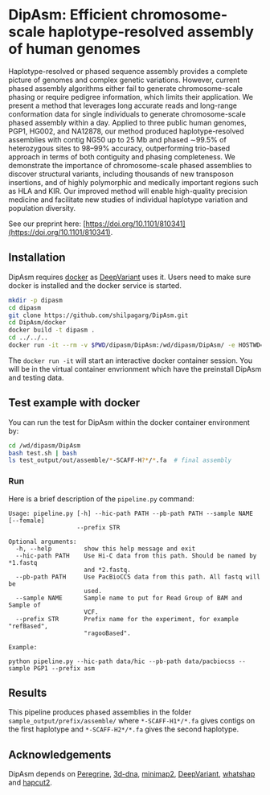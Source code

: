 # DipAsm: Efficient chromosome-scale haplotype-resolved assembly of human genomes

Haplotype-resolved or phased sequence assembly provides a complete picture of genomes and complex genetic variations. However, current phased assembly algorithms either fail to generate chromosome-scale phasing or require pedigree information, which limits their application. We present a method that leverages long accurate reads and long-range conformation data for single individuals to generate chromosome-scale phased assembly within a day. Applied to three public human genomes, PGP1, HG002, and NA12878, our method produced haplotype-resolved assemblies with contig NG50 up to 25 Mb and phased ∼99.5% of heterozygous sites to 98–99% accuracy, outperforming trio-based approach in terms of both contiguity and phasing completeness. We demonstrate the importance of chromosome-scale phased assemblies to discover structural variants, including thousands of new transposon insertions, and of highly polymorphic and medically important regions such as HLA and KIR. Our improved method will enable high-quality precision medicine and facilitate new studies of individual haplotype variation and population diversity.

See our preprint here: [https://doi.org/10.1101/810341](https://doi.org/10.1101/810341).

## Installation

DipAsm requires [docker][dc] as [DeepVariant][dv] uses it. Users need to make
sure docker is installed and the docker service is started.

```sh
mkdir -p dipasm
cd dipasm
git clone https://github.com/shilpagarg/DipAsm.git
cd DipAsm/docker
docker build -t dipasm .
cd ../../..
docker run -it --rm -v $PWD/dipasm/DipAsm:/wd/dipasm/DipAsm/ -e HOSTWD=$PWD/dipasm/DipAsm -v /var/run/docker.sock:/var/run/docker.sock dipasm:latest /bin/bash
```

The `docker run -it` will start an interactive docker container session. You will be in
the virtual container envrionment which have the preinstall DipAsm and testing data. 


## Test example with docker

You can run the test for DipAsm within the docker container environment by:

```sh
cd /wd/dipasm/DipAsm
bash test.sh | bash
ls test_output/out/assemble/*-SCAFF-H?*/*.fa  # final assembly
```

### Run

Here is a brief description of the `pipeline.py` command:

```
Usage: pipeline.py [-h] --hic-path PATH --pb-path PATH --sample NAME [--female]
                   --prefix STR

Optional arguments:
  -h, --help         show this help message and exit
  --hic-path PATH    Use Hi-C data from this path. Should be named by *1.fastq
                     and *2.fastq.
  --pb-path PATH     Use PacBioCCS data from this path. All fastq will be
                     used.
  --sample NAME      Sample name to put for Read Group of BAM and Sample of
                     VCF.
  --prefix STR       Prefix name for the experiment, for example "refBased",
                     "ragooBased".

Example:

python pipeline.py --hic-path data/hic --pb-path data/pacbiocss --sample PGP1 --prefix asm
```
## Results

This pipeline produces phased assemblies in the folder
`sample_output/prefix/assemble/` where `*-SCAFF-H1*/*.fa` gives contigs on the
first haplotype and `*-SCAFF-H2*/*.fa` gives the second haplotype.

## Acknowledgements

DipAsm depends on [Peregrine][pg], [3d-dna][3ddna], [minimap2][mm2],
[DeepVariant][dv], [whatshap][wh] and [hapcut2][hc].

[pg]: https://github.com/cschin/Peregrine
[mm2]: https://github.com/lh3/minimap2
[3ddna]: https://github.com/theaidenlab/3d-dna
[dv]: https://github.com/google/deepvariant
[wh]: https://bitbucket.org/whatshap/whatshap/src/master/
[hc]: https://github.com/vibansal/HapCUT2
[dc]: https://www.docker.com/
